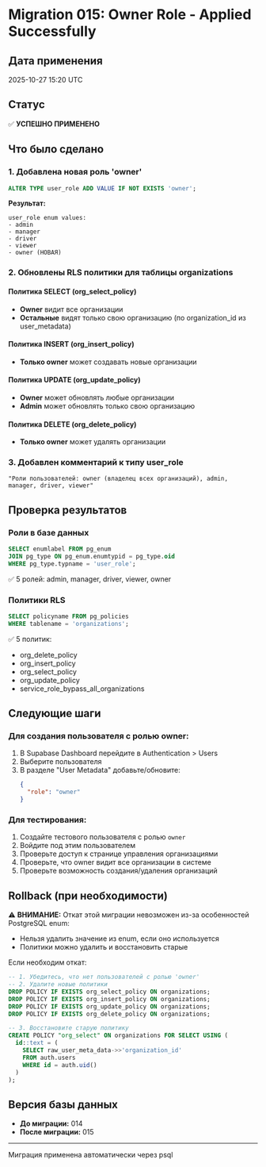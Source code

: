 # Migration 015: Owner Role - Applied Successfully

## Дата применения
2025-10-27 15:20 UTC

## Статус
✅ **УСПЕШНО ПРИМЕНЕНО**

## Что было сделано

### 1. Добавлена новая роль 'owner'
```sql
ALTER TYPE user_role ADD VALUE IF NOT EXISTS 'owner';
```

**Результат:**
```
user_role enum values:
- admin
- manager
- driver
- viewer
- owner (НОВАЯ)
```

### 2. Обновлены RLS политики для таблицы organizations

#### Политика SELECT (org_select_policy)
- **Owner** видит все организации
- **Остальные** видят только свою организацию (по organization_id из user_metadata)

#### Политика INSERT (org_insert_policy)
- **Только owner** может создавать новые организации

#### Политика UPDATE (org_update_policy)
- **Owner** может обновлять любые организации
- **Admin** может обновлять только свою организацию

#### Политика DELETE (org_delete_policy)
- **Только owner** может удалять организации

### 3. Добавлен комментарий к типу user_role
```
"Роли пользователей: owner (владелец всех организаций), admin, manager, driver, viewer"
```

## Проверка результатов

### Роли в базе данных
```sql
SELECT enumlabel FROM pg_enum
JOIN pg_type ON pg_enum.enumtypid = pg_type.oid
WHERE pg_type.typname = 'user_role';
```
✅ 5 ролей: admin, manager, driver, viewer, owner

### Политики RLS
```sql
SELECT policyname FROM pg_policies
WHERE tablename = 'organizations';
```
✅ 5 политик:
- org_delete_policy
- org_insert_policy
- org_select_policy
- org_update_policy
- service_role_bypass_all_organizations

## Следующие шаги

### Для создания пользователя с ролью owner:

1. В Supabase Dashboard перейдите в Authentication > Users
2. Выберите пользователя
3. В разделе "User Metadata" добавьте/обновите:
   ```json
   {
     "role": "owner"
   }
   ```

### Для тестирования:

1. Создайте тестового пользователя с ролью `owner`
2. Войдите под этим пользователем
3. Проверьте доступ к странице управления организациями
4. Проверьте, что owner видит все организации в системе
5. Проверьте возможность создания/удаления организаций

## Rollback (при необходимости)

⚠️ **ВНИМАНИЕ:** Откат этой миграции невозможен из-за особенностей PostgreSQL enum:
- Нельзя удалить значение из enum, если оно используется
- Политики можно удалить и восстановить старые

Если необходим откат:
```sql
-- 1. Убедитесь, что нет пользователей с ролью 'owner'
-- 2. Удалите новые политики
DROP POLICY IF EXISTS org_select_policy ON organizations;
DROP POLICY IF EXISTS org_insert_policy ON organizations;
DROP POLICY IF EXISTS org_update_policy ON organizations;
DROP POLICY IF EXISTS org_delete_policy ON organizations;

-- 3. Восстановите старую политику
CREATE POLICY "org_select" ON organizations FOR SELECT USING (
  id::text = (
    SELECT raw_user_meta_data->>'organization_id'
    FROM auth.users
    WHERE id = auth.uid()
  )
);
```

## Версия базы данных
- **До миграции:** 014
- **После миграции:** 015

---
Миграция применена автоматически через psql
